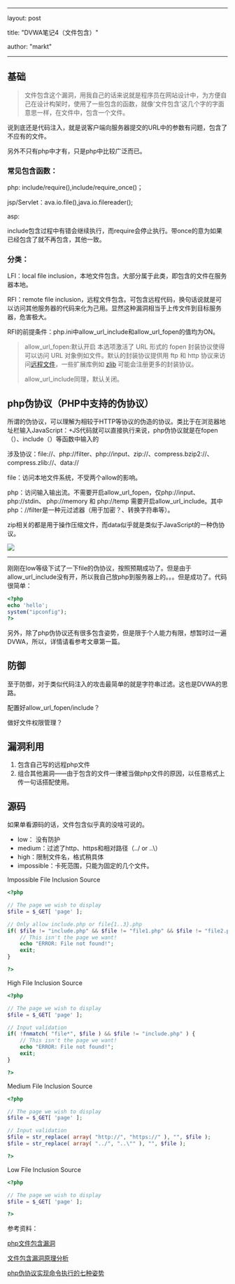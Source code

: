 ﻿---

layout: post

title: "DVWA笔记4（文件包含）"

author: "markt"

---

## 基础

> 文件包含这个漏洞，用我自己的话来说就是程序员在网站设计中，为方便自己在设计构架时，使用了一些包含的函数，就像'文件包含'这几个字的字面意思一样，在文件中，包含一个文件。

说到底还是代码注入，就是说客户端向服务器提交的URL中的参数有问题，包含了不应有的文件。

另外不只有php中才有，只是php中比较广泛而已。

### 常见包含函数：

php: include/require(),include/require_once()；

jsp/Servlet：ava.io.file(),java.io.filereader();

asp:<!--#include file="top.aspx" -->

include包含过程中有错会继续执行，而require会停止执行。带once的意为如果已经包含了就不再包含，其他一致。

### 分类：

LFI：local file inclusion，本地文件包含。大部分属于此类，即包含的文件在服务器本地。

RFI：remote file inclusion，远程文件包含。可包含远程代码，换句话说就是可以访问其他服务器的代码来化为己用。显然这种漏洞相当于上传文件到目标服务器，危害极大。

RFI的前提条件：php.ini中allow_url_include和allow_url_fopen的值均为ON。

> allow_url_fopen:默认开启
> 本选项激活了 URL 形式的 fopen 封装协议使得可以访问 URL
> 对象例如文件。默认的封装协议提供用 ftp 和 http 协议来访问[远程文件](http://php.net/manual/zh/features.remote-files.php)，一些扩展库例如
> [zlib](http://php.net/manual/zh/ref.zlib.php) 可能会注册更多的封装协议。
>
> allow_url_include同理，默认关闭。

## php伪协议（PHP中支持的伪协议）

所谓的伪协议，可以理解为相较于HTTP等协议的伪造的协议。类比于在浏览器地址栏输入JavaScript：+JS代码就可以直接执行来说，php伪协议就是在fopen（）、include（）等函数中输入的

涉及协议：file://、php://filter、php://input、zip://、compress.bzip2://、compress.zlib://、data://

file：访问本地文件系统，不受两个allow的影响。

php：访问输入输出流。不需要开启allow_url_fopen，仅php://input、 php://stdin、 php://memory 和 php://temp 需要开启allow_url_include。其中php：//filter是一种元过滤器（用于加密？、转换字符串等）。

zip相关的都是用于操作压缩文件，而data似乎就是类似于JavaScript的一种伪协议。

![](15063209941952.png!small)

---

刚刚在low等级下试了一下file的伪协议，按照预期成功了。但是由于allow_url_include没有开，所以我自己放php到服务器上的。。。但是成功了。代码很简单：

```php
<?php
echo 'hello';
system("ipconfig");
?>
```

另外，除了php伪协议还有很多包含姿势，但是限于个人能力有限，想暂时过一遍DVWA，所以，详情请看参考文章第一篇。

## 防御

至于防御，对于类似代码注入的攻击最简单的就是字符串过滤。这也是DVWA的思路。

配置好allow_url_fopen/include？

做好文件权限管理？

## 漏洞利用

1. 包含自己写的远程php文件
2. 组合其他漏洞——由于包含的文件一律被当做php文件的原因，以任意格式上传一句话搭配使用。

## 源码

如果单看源码的话，文件包含似乎真的没啥可说的。

- low： 没有防护
- medium：过滤了http、https和相对路径（../  or  ..\）
- high：限制文件名，格式稍具体
- impossible：卡死范围，只能为固定的几个文件。


Impossible File Inclusion Source
```php
<?php

// The page we wish to display
$file = $_GET[ 'page' ];

// Only allow include.php or file{1..3}.php
if( $file != "include.php" && $file != "file1.php" && $file != "file2.php" && $file != "file3.php" ) {
    // This isn't the page we want!
    echo "ERROR: File not found!";
    exit;
}

?>
```
High File Inclusion Source
```php
<?php

// The page we wish to display
$file = $_GET[ 'page' ];

// Input validation
if( !fnmatch( "file*", $file ) && $file != "include.php" ) {
    // This isn't the page we want!
    echo "ERROR: File not found!";
    exit;
}

?>
```
Medium File Inclusion Source
```php
<?php

// The page we wish to display
$file = $_GET[ 'page' ];

// Input validation
$file = str_replace( array( "http://", "https://" ), "", $file );
$file = str_replace( array( "../", "..\"" ), "", $file );

?>
```
Low File Inclusion Source
```php
<?php

// The page we wish to display
$file = $_GET[ 'page' ];

?>
```

参考资料：

[php文件包含漏洞](https://chybeta.github.io/2017/10/08/php%E6%96%87%E4%BB%B6%E5%8C%85%E5%90%AB%E6%BC%8F%E6%B4%9E/)

[文件包含漏洞原理分析](https://zhuanlan.zhihu.com/p/25069779)

[php伪协议实现命令执行的七种姿势](http://www.freebuf.com/column/148886.html)
